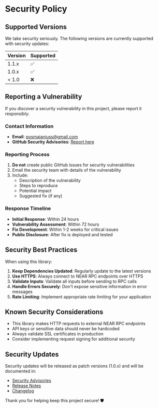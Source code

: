 # Security Policy

## Supported Versions

We take security seriously. The following versions are currently supported with security updates:

| Version | Supported          |
| ------- | ------------------ |
| 1.1.x   | :white_check_mark: |
| 1.0.x   | :white_check_mark: |
| < 1.0   | :x:                |

## Reporting a Vulnerability

If you discover a security vulnerability in this project, please report it responsibly:

### Contact Information

- **Email**: posmajaniuss@gmail.com
- **GitHub Security Advisories**: [Report here](https://github.com/Psianturi/near-jsonrpc-kotlin-client/security/advisories/new)

### Reporting Process

1. **Do not** create public GitHub issues for security vulnerabilities
2. Email the security team with details of the vulnerability
3. Include:
   - Description of the vulnerability
   - Steps to reproduce
   - Potential impact
   - Suggested fix (if any)

### Response Timeline

- **Initial Response**: Within 24 hours
- **Vulnerability Assessment**: Within 72 hours
- **Fix Development**: Within 1-2 weeks for critical issues
- **Public Disclosure**: After fix is deployed and tested

## Security Best Practices

When using this library:

1. **Keep Dependencies Updated**: Regularly update to the latest versions
2. **Use HTTPS**: Always connect to NEAR RPC endpoints over HTTPS
3. **Validate Inputs**: Validate all inputs before sending to RPC calls
4. **Handle Errors Securely**: Don't expose sensitive information in error messages
5. **Rate Limiting**: Implement appropriate rate limiting for your application

## Known Security Considerations

- This library makes HTTP requests to external NEAR RPC endpoints
- API keys or sensitive data should never be hardcoded
- Always validate SSL certificates in production
- Consider implementing request signing for additional security

## Security Updates

Security updates will be released as patch versions (1.0.x) and will be documented in:
- [Security Advisories](https://github.com/Psianturi/near-jsonrpc-kotlin-client/security/advisories)
- [Release Notes](https://github.com/Psianturi/near-jsonrpc-kotlin-client/releases)
- [Changelog](https://github.com/Psianturi/near-jsonrpc-kotlin-client/blob/main/CHANGELOG.md)

Thank you for helping keep this project secure! 🛡️